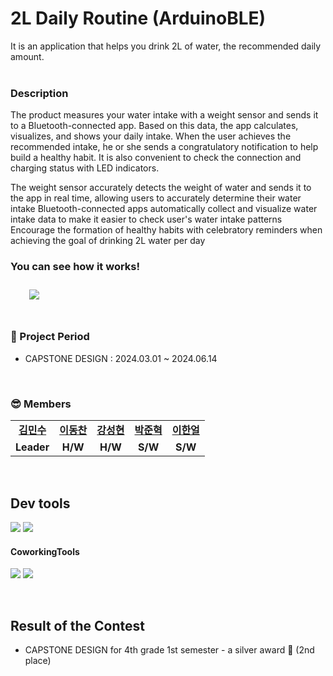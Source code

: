 # 2L Daily Routine (ArduinoBLE)
It is an application that helps you drink 2L of water, the recommended daily amount.
<br><br>


### Description
The product measures your water intake with a weight sensor and sends it to a Bluetooth-connected app. Based on this data, the app calculates, visualizes, and shows your daily intake. When the user achieves the recommended intake, he or she sends a congratulatory notification to help build a healthy habit. It is also convenient to check the connection and charging status with LED indicators.

The weight sensor accurately detects the weight of water and sends it to the app in real time, allowing users to accurately determine their water intake
Bluetooth-connected apps automatically collect and visualize water intake data to make it easier to check user's water intake patterns
Encourage the formation of healthy habits with celebratory reminders when achieving the goal of drinking 2L water per day


### You can see how it works!
<a href="https://www.youtube.com/watch?v=0itAvftwnco">
        <img 
            src="https://img.shields.io/badge/YouTube-FF0000?style=for-the-badge&logo=YouTube&logoColor=white&link=https://www.youtube.com/watch?v=0itAvftwnco"
            style="height: auto; margin-left: 20px; margin-right: 20px; padding: 10px;"/>
    </a>

<br>
<br>


### 📆 Project Period

- CAPSTONE DESIGN : 2024.03.01 ~ 2024.06.14
<br/>


### 😎 Members

<table>
   <tr>
    <td align="center"><b><a href="https://github.com/eksploiter">김민수</a></b></td>
    <td align="center"><b><a href="https://github.com/Chan0322">이동찬</a></b></td>
    <td align="center"><b><a href="https://github.com/KangPeanut">강성현</a></b></td>
    <td align="center"><b><a href="https://github.com/papjukuk">박준혁</a></b></td>
<td align="center"><b><a href="https://github.com/8haneol8">이한얼</a></b></td>
  </tr>
  <tr>
    <td align="center"><b>Leader</b></td>
    <td align="center"><b>H/W</b></td>
    <td align="center"><b>H/W</b></td>
    <td align="center"><b>S/W</b></td>
    <td align="center"><b>S/W</b></td>
  </tr>
</table>
<br/>


## Dev tools
<p> 
  <img src="https://img.shields.io/badge/Arduino-00878F?style=for-the-badge&logo=Arduino&logoColor=white"/>
  <img src="https://img.shields.io/badge/github-%23121011.svg?style=for-the-badge&logo=github&logoColor=white">
</p>


#### CoworkingTools
<p>
  <img src="https://img.shields.io/badge/Notion-000000?style=for-the-badge&logo=notion&logoColor=white"/>
  <img src="https://img.shields.io/badge/ZOOM-0B5CFF?style=for-the-badge&logo=ZOOM&logoColor=white"/>
</p>
<br>


## Result of the Contest
- CAPSTONE DESIGN for 4th grade 1st semester - a silver award 🥈 (2nd place)
